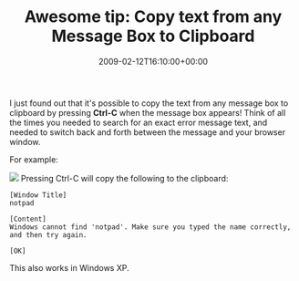 ﻿---
title: 'Awesome tip: Copy text from any Message Box to Clipboard'
date: 2009-02-12T16:10:00+00:00
---
I just found out that it's possible to copy the text from any message box to clipboard by pressing **Ctrl-C** when the message box appears! Think of all the times you needed to search for an exact error message text, and needed to switch back and forth between the message and your browser window.

For example: 

![](http://i2.wp.com/hmemcpy.com/wp-content/uploads/2010/09/SNAGHTML2be2e9c.png)
Pressing Ctrl-C will copy the following to the clipboard:

```
[Window Title]  
notpad 

[Content]  
Windows cannot find 'notpad'. Make sure you typed the name correctly, and then try again. 

[OK]
```

This also works in Windows XP.
